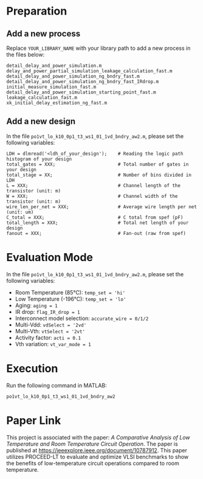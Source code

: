 # Preparation
## Add a new process
Replace `YOUR_LIBRARY_NAME` with your library path to add a new process in the files below:
```
detail_delay_and_power_simulation.m
delay_and_power_partial_simulation_leakage_calculation_fast.m
detail_delay_and_power_simulation_ng_bndry_fast.m
detail_delay_and_power_simulation_ng_bndry_fast_IRdrop.m
initial_measure_simulation_fast.m
detail_delay_and_power_simulation_starting_point_fast.m
leakage_calculation_fast.m
xk_initial_delay_estimation_ng_fast.m
```

## Add a new design
In the file `po1vt_lo_k10_0p1_t3_ws1_01_1vd_bndry_aw2.m`, please set the following variables:
```
LDH = dlmread('<ldh_of_your_design');    # Reading the logic path histogram of your design
total_gates = XXX;                       # Total number of gates in your design
total_stage = XX;                        # Number of bins divided in LDH
L = XXX;                                 # Channel length of the transistor (unit: m)
W = XXX;                                 # Channel width of the transistor (unit: m)
wire_len_per_net = XXX;                  # Average wire length per net (unit: um)
C_total = XXX;                           # C total from spef (pF)
total_length = XXX;                      # Total net length of your design
fanout = XXX;                            # Fan-out (raw from spef)
```


# Evaluation Mode
In the file `po1vt_lo_k10_0p1_t3_ws1_01_1vd_bndry_aw2.m`, please set the following variables:
- Room Temperature (85℃): `temp_set = 'hi'`
- Low Temperature (-196℃): `temp_set = 'lo'`
- Aging: `aging = 1`
- IR drop: `flag_IR_drop = 1`
- Interconnect model selection: `accurate_wire = 0/1/2`
- Multi-Vdd: `vdSelect = '2vd'`
- Multi-Vth: `vtSelect = '2vt'`
- Activity factor: `acti = 0.1`
- Vth variation: `vt_var_mode = 1`


# Execution

Run the following command in MATLAB:

    po1vt_lo_k10_0p1_t3_ws1_01_1vd_bndry_aw2

# Paper Link
This project is associated with the paper: _A Comparative Analysis of Low Temperature and Room Temperature Circuit Operation_. The paper is published at https://ieeexplore.ieee.org/document/10787912. This paper utilizes PROCEED-LT to evaluate and optimize VLSI benchmarks to show the benefits of low-temperature circuit operations compared to room temperature.

